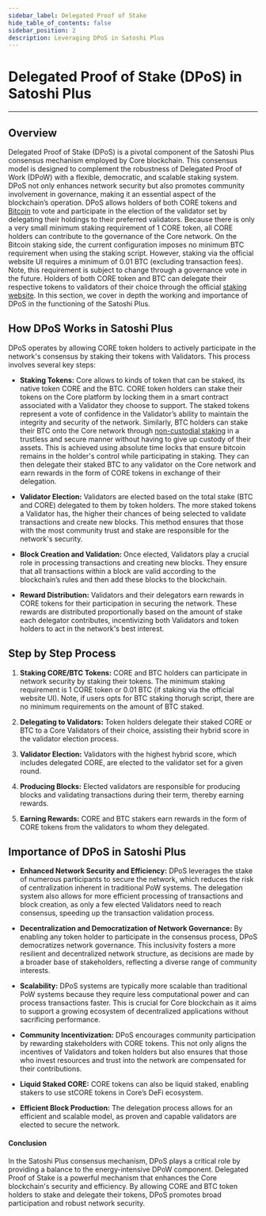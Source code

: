 ```yaml
---
sidebar_label: Delegated Proof of Stake
hide_table_of_contents: false
sidebar_position: 2
description: Leveraging DPoS in Satoshi Plus
---
```


# Delegated Proof of Stake (DPoS) in Satoshi Plus
---

## Overview

Delegated Proof of Stake (DPoS) is a pivotal component of the Satoshi Plus consensus mechanism employed by Core blockchain. This consensus model is designed to complement the robustness of Delegated Proof of Work (DPoW) with a flexible, democratic, and scalable staking system. DPoS not only enhances network security but also promotes community involvement in governance, making it an essential aspect of the blockchain’s operation. 
DPoS allows holders of both CORE tokens and [Bitcoin](../../products/btc-staking/overview.md) to vote and participate in the election of the validator set by delegating their holdings to their preferred validators. Because there is only a very small minimum staking requirement of 1 CORE token, all CORE holders can contribute to the governance of the Core network. On the Bitcoin staking side, the current configuration imposes no minimum BTC requirement when using the staking script. However, staking via the official website UI requires a minimum of 0.01 BTC (excluding transaction fees). Note, this requirement is subject to change through a governance vote in the future. Holders of both CORE token and BTC can delegate their respective tokens to validators of their choice through the official [staking website](https://stake.coredao.org/). In this section, we cover in depth the working and importance of DPoS in the functioning of the Satoshi Plus.

## How DPoS Works in Satoshi Plus
DPoS operates by allowing CORE token holders to actively participate in the network's consensus by staking their tokens with Validators. This process involves several key steps:

* **Staking Tokens:** Core allows to kinds of token that can be staked, its native token CORE and the BTC. CORE token holders can stake their tokens on the Core platform by locking them in a smart contract associated with a Validator they choose to support. The staked tokens represent a vote of confidence in the Validator’s ability to maintain the integrity and security of the network. Similarly, BTC holders can stake their BTC onto the Core network through [non-custodial staking](../../products/btc-staking/overview.md) in a trustless and secure manner without having to give up custody of their assets. This is achieved using absolute time locks that ensure bitcoin remains in the holder's control while participating in staking. They can then delegate their staked BTC to any validator on the Core network and earn rewards in the form of CORE tokens in exchange of their delegation.

* **Validator Election:** Validators are elected based on the total stake (BTC and CORE) delegated to them by token holders. The more staked tokens a Validator has, the higher their chances of being selected to validate transactions and create new blocks. This method ensures that those with the most community trust and stake are responsible for the network's security.

* **Block Creation and Validation:** Once elected, Validators play a crucial role in processing transactions and creating new blocks. They ensure that all transactions within a block are valid according to the blockchain’s rules and then add these blocks to the blockchain.

* **Reward Distribution:** Validators and their delegators earn rewards in CORE tokens for their participation in securing the network. These rewards are distributed proportionally based on the amount of stake each delegator contributes, incentivizing both Validators and token holders to act in the network's best interest.

## Step by Step Process

1. **Staking CORE/BTC Tokens:** CORE and BTC holders can participate in network security by staking their tokens. The minimum staking requirement is 1 CORE token or 0.01 BTC (if staking via the official website UI). Note, if users opts for BTC staking thorugh script, there are no minimum requirements on the amount of BTC staked. 

2. **Delegating to Validators:** Token holders delegate their staked CORE or BTC to a Core Validators of their choice, assisting their hybrid score in the validator election process.

3. **Validator Election:** Validators with the highest hybrid score, which includes delegated CORE, are elected to the validator set for a given round.

4. **Producing Blocks:** Elected validators are responsible for producing blocks and validating transactions during their term, thereby earning rewards.

5. **Earning Rewards:** CORE and BTC stakers earn rewards in the form of CORE tokens from the validators to whom they delegated.


## Importance of DPoS in Satoshi Plus
* **Enhanced Network Security and Efficiency:** DPoS leverages the stake of numerous participants to secure the network, which reduces the risk of centralization inherent in traditional PoW systems. The delegation system also allows for more efficient processing of transactions and block creation, as only a few elected Validators need to reach consensus, speeding up the transaction validation process.

* **Decentralization and Democratization of Network Governance:** By enabling any token holder to participate in the consensus process, DPoS democratizes network governance. This inclusivity fosters a more resilient and decentralized network structure, as decisions are made by a broader base of stakeholders, reflecting a diverse range of community interests.

* **Scalability:** DPoS systems are typically more scalable than traditional PoW systems because they require less computational power and can process transactions faster. This is crucial for Core blockchain as it aims to support a growing ecosystem of decentralized applications without sacrificing performance.

* **Community Incentivization:** DPoS encourages community participation by rewarding stakeholders with CORE tokens. This not only aligns the incentives of Validators and token holders but also ensures that those who invest resources and trust into the network are compensated for their contributions.

* **Liquid Staked CORE:** CORE tokens can also be liquid staked, enabling stakers to use stCORE tokens in Core’s DeFi ecosystem.

* **Efficient Block Production:** The delegation process allows for an efficient and scalable model, as proven and capable validators are elected to secure the network.

#### **Conclusion**
In the Satoshi Plus consensus mechanism, DPoS plays a critical role by providing a balance to the energy-intensive DPoW component. Delegated Proof of Stake is a powerful mechanism that enhances the Core blockchain's security and efficiency. By allowing CORE and BTC token holders to stake and delegate their tokens, DPoS promotes broad participation and robust network security. 

